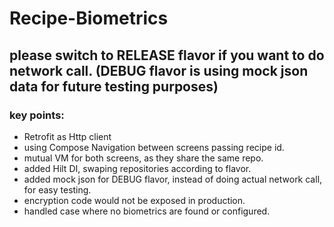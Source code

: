 # Recipe-Biometrics

## please switch to RELEASE flavor if you want to do network call. (DEBUG flavor is using mock json data for future testing purposes)

### key points:

- Retrofit as Http client
- using Compose Navigation between screens passing recipe id.
- mutual VM for both screens, as they share the same repo.
- added Hilt DI, swaping repositories according to flavor.
- added mock json for DEBUG flavor, instead of doing actual network call, for easy testing. 
- encryption code would not be exposed in production.
- handled case where no biometrics are found or configured.
